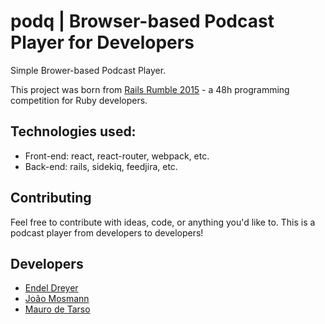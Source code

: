 podq | Browser-based Podcast Player for Developers
===

Simple Brower-based Podcast Player.

This project was born from [Rails Rumble 2015](https://railsrumble.com) - a 48h
programming competition for Ruby developers.

Technologies used:
---

- Front-end: react, react-router, webpack, etc.
- Back-end: rails, sidekiq, feedjira, etc.

Contributing
---

Feel free to contribute with ideas, code, or anything you'd like to. This is a
podcast player from developers to developers!

Developers
---

- [Endel Dreyer](http://github.com/endel)
- [João Mosmann](https://github.com/joaomosmann)
- [Mauro de Tarso](https://github.com/maurodetarso)
